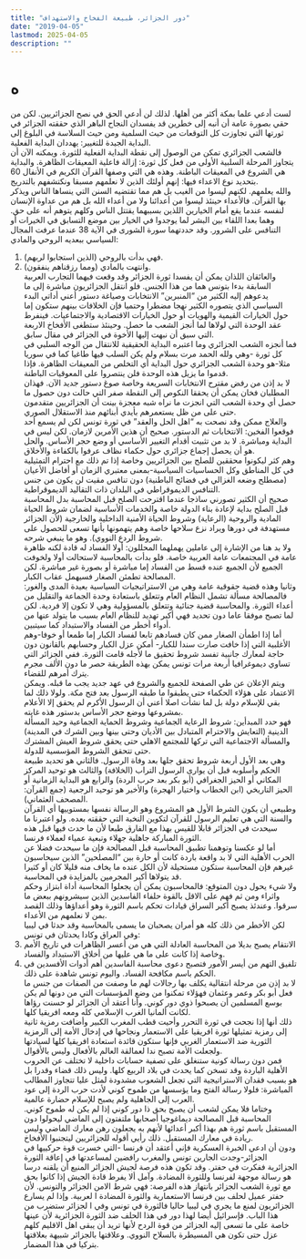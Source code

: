 ```yaml
---
title: "دور الجزائر، طبيعة الفخاخ والاستهداف"
date: "2019-04-05"
lastmod: 2025-04-05
description: ""
---
```

# **ه**

لست أدعي علما بمكة أكثر من أهلها. لذلك لن أدعي الحق في نصح الجزائريين. لكن من حقي بصورة عامة أن أنبه إلى خطرين قد يفسدان النجاح الباهر الذي حققته الجزائر في ثورتها التي تجاوزت كل التوقعات من حيث السلمية ومن حيث السلاسة في البلوغ إلى البداية الجيدة للتغيير: يهددان البداية الفعلية.  
فالشعب الجزائري تمكن من الوصول إلى نقطة البداية الفعلية للثورة. ويمكنه الآن أن يتجاوز المرحلة السلبية الأولى من فعل كل ثورة: إزالة فاعلية المعيقات الظاهرة. والبداية هي الشروع في المعيقات الباطنة. وهذه هي التي وصفها القرآن الكريم في الأنفال 60 بتحديد نوع الاعداء فيها: إنهم أولئك الذين لا نعلمهم مسبقا ونكتشفهم بالتدريج.  
والله يعلمهم. لكنهم ليسوا من الغيب بل هم مما تقتضيه السنن التي ينساها الناس ويذكر بها القرآن. فالأعداء حينئذ ليسوا من أعدائنا ولا من أعداء الله بل هم من عداوة الإنسان لنفسه عندما يقع أمام الخيارين اللذين بسببهما يقتتل الناس وكلهم يتوهم أنه على حق. وهما بعدا اللقاء بين البشر لما يوجدوا في الخيار بين موضع التسابق في الخيرات أو التنافس على الشرور. وقد حددتهما سورة الشورى في الآية 38 عندما عرفت المجال السياسي ببعديه الروحي والمادي:   
1. فهي بدأت بالروحي (الذين استجابوا لربهم).  
2. وانتهت بالمادي (ومما رزقناهم ينفقون).   
والعائقان اللذان يمكن أن يفسدا ثورة الجزائر وقد وقعت فيهما التجارب العربية السابقة بدءا بتونس هما من هذا الجنس. فلو انتقل الجزائريون مباشرة إلى ما يدعوهم إليه الكثير من “المنبرين” الانتخابات وصياغة دستور أعني أداتي البدء السياسي الذي يتصوره الكثير نهجا مضطرا وحتميا فإن الخلافات بينهم ستكون إما حول الخيارات القيمية والهويات أو حول الخيارات الاقتصادية والاجتماعيات. فينفرط عقد الوحدة التي لولاها لما أنجز الشعب ما حصل. وحينئذ ستطغى الأفخاخ الاربعة التي سبق أن نبهت إليها الأخوة في الجزائر في مقال سابق.  
فما أنجزه الشعب الجزائري وما اعتبره البداية الحقيقية للانتقال من الوجه السلبي في كل ثورة -وهي ولله الحمد مرت بسلام ولم يكن السلب فيها طاغيا كما في سوريا مثلا-هو وحدة الشعب الجزائري حول البداية أي التخلص من المعيقات الظاهرة. فإذا قدموا ما يزيل هذه الوحدة فلن ينتصروا على المعوقيات الباطنة.  
لا بد إذن من رفض مقترح الانتخابات السريعة وخاصة صوغ دستور جديد الآن. فهذان المطلبان فخان يمكن أن يحققا النكوص إلى النقطة صفر التي حالت دون حصول ما حصل أي وحدة الشعب التي انجزت ما نراه شبه معجزة بينت أن الجزائريين متقدمون حتى على من ظل يستعمرهم بأيدي أبنائهم منذ الاستقلال الصوري.  
والعلاج ممكن وقد نصحت به “اهل الحل والعقد” في ثورة تونس لكن لم يسمع أحد فوقعوا الفخين: الانتخابات ثم الدستور. صحيح أن هذين الأمرين لازمان. لكن ليس في البداية ومباشرة. لا بد من تثبيت أقدام التغيير الأساسي أو وضع حجر الأساس. والحل هو أن يحصل إجماع جزائري حول حكماء نظاف عرفوا بالكفاءة والأخلاق.  
وهم كثر ليكونوا محققين للصلح بين الجزائريين وخاصة إذا تم ذلك مع احترام التمثيلية في كل المناطق وكل الحساسيات السياسية-بمعنى معتبري الزمان أو أفاضل الأعيان (مصطلح وضعه الغزالي في فضائح الباطنية) دون تنافس مقيت لن يكون من جنس التنافس الديموقراطي في البلدان ذات التقاليد الديموقراطية.  
صحيح أن الكثير تصورني ساذجا عندما اقترحت الصلح قبل المحاسبة بدل المحاسبة قبل الصلح بداية لإعادة بناء الدولة خاصة والخدمات الأساسية لضمان شروط الحياة المادية والروحية (الرعاية) وشروط الحياة الأمنية الداخلية والخارجية (لأن الجزائر مستهدفة في دورها ويراد نزع سلاحها خاصة وهم يتهمونها بأنها تسعى للحصول على شروط الردع النووي). وهو ما ينبغي شرحه.  
ولا بد هنا من الإشارة إلى عاملين يهملهما المحللون: أولا الفساد له قادة لكنه ظاهرة عامة في المجتمعات عامة العربية خاصة. فلو بدأت بالمحاسبة لاستحالت أولا ولخوفت الجميع لأن الجميع عنده قسط من الفساد إما مباشرة أو بصورة غير مباشرة. لكن المصالحة تطمئن الصغار فسيهمل عقاب الكبار.  
وثانيا وهذه قضية حقوقية عامة وهي من الاستراتيجيات السياسية بعيدة المدى والغور: فالمصالحة مسألة تشمل النظام العام وتتعلق باستعادة وحدة الجماعة والتقليل من أعداء الثورة. والمحاسبة قضية جنائية وتتعلق بالمسؤولية وهي لا تكون إلا فردية. لكن لما تصبح موفقا عاما دون تحديد فهي أكبر تهديد للنظام العام بسبب ما يتولد عنها من أدواء أخطر من الفساد والاستبداد كما سيتبين.  
أما إذا اطمأن الصغار ممن كان فسادهم تابعا لفساد الكبار إما طمعا أو خوفا-وهم الأغلبية التي إذا خافت صارت سندا للكبار- أمكن عزل الكبار وحسابهم بالقانون دون حاجة لمعارك جانبية تفسد شروط تحقيق ما لأجله قامت الثورة. ففي الجزائر التي تساوي ديموغرافيا أربعة مرات تونس يمكن بهذه الطريقة حصر ما دون الألف مجرم يترك أمرهم للقضاء.  
ويتم الإعلان عن طي الصفحة للجميع والشروع في عهد جديد يجب ما قبله. ويمكن الاعتماد على هؤلاء الحكماء حتى يطبقوا ما طبقه الرسول بعد فتح مكة. ولولا ذلك لما بقي للإسلام دولة بل لما نشأت اصلا أعني أن الرسول الأكرم لم يحقق إلا الأعلام بمشروعها ووضع حجر الأساس بدستور هذه غايته.  
فهو حدد المبدأين: شروط الرعاية الجماعية وشروط الحماية الجماعية وحيد المسألة الدينية (التعايش والاحترام المتبادل بين الأديان وحتى بينها وبين الشرك في المدينة) والمسألة الاجتماعية التي تركها للمجتمع الاهلي حتى يحقق شروط العيش المشترك حتى تتحقق الشروط المؤسسية للدولة.  
وهي بعد الأول أربعة شروط تحقق جلها بعد وفاة الرسول. فالثاني هو تحديد طبيعة الحكم وأسلوبه قبل أن يوارى الرسول التراب (الخلافة) والثالث هو توحيد المركز المكاني أو الحيز الجغرافي (أبو بكر بعد حرب الردة) والرابع هو البداية الزمانية أو الحيز التاريخي (ابن الخطاب واختيار الهجرة) والأخير هو توحيد الرجعية (جمع القرآن: المصحف العثماني).  
وطبيعي أن يكون الشرط الأول هو المشروع وهو الرسالة نفسها بمستوييها أي القرآن والسنة التي هي تعليم الرسول للقرآن لتكوين النخبة التي حققته بعده. ولو اعتبرنا ما سيحدث في الجزائر قابلا للقيس بهذا مع الفارق طبعا لأن ما حدث فيها قبل هذه الثورة المباركة جاهلية جهلاء وتبعية عمياء لعملاء فرنسا.  
أما لو عكسنا وتوهمنا تطبيق المحاسبة قبل المصالحة فإن ما سيحدث فضلا عن الحرب الأهلية التي لا بد واقعة باردة كانت أو حارة بين “المصلحين” الذين سيحاسبون غيرهم فإن المحاسبة ستكون مستحيلة لأن الكل عنده ما يخاف منه قليلا كان أو كثيرا قد يتولاها أكبر المجرمين بالمزايدة في المحاسبة.   
ولا شيء يحول دون المتوقع: فالمحاسبون يمكن أن يجعلوا المحاسبة أداة ابتزاز وحكم واثراء ومن ثم فهم على الاقل بالقوة حلفاء الفاسدين الذين سيشرونهم ببعض ما سرقوا. وعندئذ يصبح أكبر السراق قيادات تحكم باسم الثورة وهو أعداؤها وذلك القصد بمن لا نعلمهم من الأعداء.  
لكن الأخطر من ذلك كله هو أمران يصحبان ما يسمى بالمحاسبة وقد حدثا في ليبيا وفي العراق وكادا يحدثان في تونس:   
1. الانتقام يصبح بديلا من المحاسبة العادلة التي هي من أعسر الظاهرات في تاريخ الأمم وخاصة إذا كانت على ما هي عليها من أخلاق الاستبداد والفساد.  
2. تلفيق التهم من أيسر الأمور فتصبح دعوى محاسبة الفاسدين أهم أدوات الأفسدين في الحكم باسم مكافحة الفساد. واليوم تونس شاهدة على ذلك.  
لا بد إذن من مرحلة انتقالية يكلف بها رجالات لهم ما وصفت من الصفات من جنس ما فعل أبو بكر وعمر وعثمان فهؤلاء تمكنوا من وضع المؤسسات التي من دونها لم يكن بوسع المسلمين أن يصبحوا ذوي دور كوني. وأنا أعتقد أن الجزائر لو حسنت رؤاها لكانت ألمانيا الغرب الإسلامي كله ومعه افريقيا كلها.  
ذلك أنها إذا نجحت في ثورة التحرر وأحيت قطب المغرب الكبير وأضافت رمزية ثانية إلى رمزية تمثيلها ثورة افريقيا على الاستعمار ونجاحها في إدخال الأمة إلى الرمزية الثورية ضد الاستعمار الغربي فإنها ستكون قائدة استعادة افريقيا كلها لسيادتها ولجعلت الأمة تصبح ندا لعمالقة العالم بالأفعال وليس بالأقوال.  
فمن دون رسالة كونية ستنغلق على تصفية حسابات داخلية لا تختلف عن الحروب الأهلية الباردة وقد تسخن كما يحدث في بلاد الربيع كلها. وليس ذلك قضاء وقدرا بل هو بسبب فقدان الاستراتيجية التي تجعل الشعوب مشدودة لمثل عليا تتجاوز المطالب المباشرة: فلولا رسالة الفتح وما يؤسسها من طموح كوني لأدت حرب الردة إلى عود العرب إلى الجاهلية ولم يصبح للإسلام حضارة عالمية.  
وختاما فلا يمكن لشعب أن يصبح بحق ذا دور كوني إذا لم يكن له طموح كوني. المحاسبة قبل المصالحة ديماغوجيا أصحابها ملتفتون إلى الماضي ليحولوا دون المستقبل باسم ثورة هم بهذا أكبر أعدائها لأنهم به يجعلون رهن معارك الماضي وليس ريادة في معارك المستقبل. ذلك رأيي أقوله للجزائريين ليتجنبوا الأفخاخ.  
ودون أن ادعي الخبرة العسكرية فإني أعتقد أن فرنسا -التي خسرت قوة حركييها في الجزائر-وجدت الجارين تونس والمغرب رافضين لمساعدتها في إعاقة الثورة الجزائرية ففكرت في حفتر. وقد تكون هذه فرصة لجيش الجزائر المنيع أن يلقنه درسا هو رسالة موجهة لفرنسا وللثورة المضادة. وآمل ألا يفرط قادة الجيش إذا كانوا بحق مع ثورة الشعب الجزائر بانتهاز هذه الفرصة: فهي شرط الامن الجزائر والتونس. لأن حفتر عميل لحلف بين فرنسا الاستعمارية والثورة المضادة ا لعربية. وإذا لم يسارع الجزائريون لمنع ما يجري في ليبيا حاليا فالثورة في تونس وفي ا لجزائر ستضرب من هذا الباب. فإسرائيل أيضا لهذا دور في هذا الحلف ضد الثورة الجزائرية لأن عينها خاصة على ما تسعى إليه الجزائر من قوة الردح لأنها تريد أن يبقى اهل الاقليم كلهم عزل حتى تكون هي المسيطرة بالسلاح النووي. وعلاقتها بالجزائر شبيهة بعلاقتها بتركيا في هذا المضمار.

###
